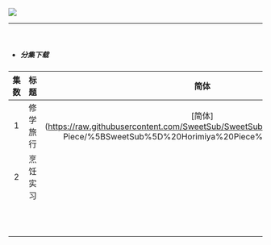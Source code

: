 

![](https://p.sda1.dev/12/48d1b6ab2865561b261a335696b9a837/horimiya_piece_kv_800.jpg)

------

​    

- ##### **分集下载**

| 集数  | 标题   | 简体                                                                                                                                         | 繁体                                                                                                                                         |
|:---:|:----:|:------------------------------------------------------------------------------------------------------------------------------------------:|:------------------------------------------------------------------------------------------------------------------------------------------:|
| 1   | 修学旅行 | [简体](https://raw.githubusercontent.com/SweetSub/SweetSub/master/Archive/Horimiya Piece/%5BSweetSub%5D%20Horimiya%20Piece%20-%2001.chs.ass) | [繁體](https://raw.githubusercontent.com/SweetSub/SweetSub/master/Archive/Horimiya Piece/%5BSweetSub%5D%20Horimiya%20Piece%20-%2001.cht.ass) |
| 2   | 烹饪实习 |                                                                                                                                            |                                                                                                                                            |
|     |      |                                                                                                                                            |                                                                                                                                            |
|     |      |                                                                                                                                            |                                                                                                                                            |
|     |      |                                                                                                                                            |                                                                                                                                            |
|     |      |                                                                                                                                            |                                                                                                                                            |
|     |      |                                                                                                                                            |                                                                                                                                            |
|     |      |                                                                                                                                            |                                                                                                                                            |
|     |      |                                                                                                                                            |                                                                                                                                            |
|     |      |                                                                                                                                            |                                                                                                                                            |
|     |      |                                                                                                                                            |                                                                                                                                            |
|     |      |                                                                                                                                            |                                                                                                                                            |
|     |      |                                                                                                                                            |                                                                                                                                            |

​   
